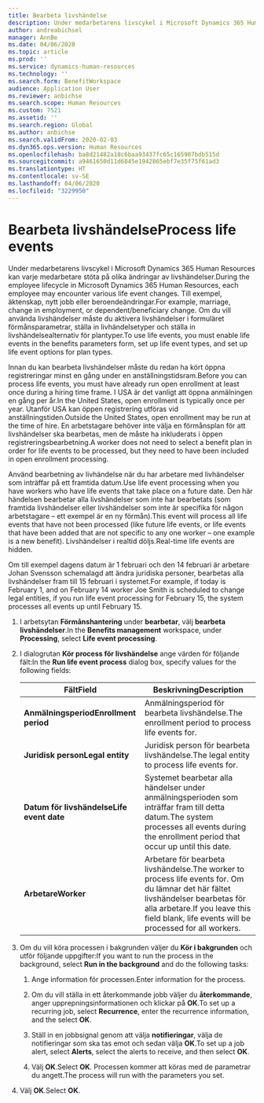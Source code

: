 ```yaml
---
title: Bearbeta livshändelse
description: Under medarbetarens livscykel i Microsoft Dynamics 365 Human Resources kan varje medarbetare stöta på olika ändringar av livshändelser.
author: andreabichsel
manager: AnnBe
ms.date: 04/06/2020
ms.topic: article
ms.prod: ''
ms.service: dynamics-human-resources
ms.technology: ''
ms.search.form: BenefitWorkspace
audience: Application User
ms.reviewer: anbichse
ms.search.scope: Human Resources
ms.custom: 7521
ms.assetid: ''
ms.search.region: Global
ms.author: anbichse
ms.search.validFrom: 2020-02-03
ms.dyn365.ops.version: Human Resources
ms.openlocfilehash: ba8d21482a18c6baa93437fc65c165907bdb515d
ms.sourcegitcommit: a9461650d11d6845e1942865ebf7e35f75f61ad3
ms.translationtype: HT
ms.contentlocale: sv-SE
ms.lasthandoff: 04/06/2020
ms.locfileid: "3229950"
---
```

# <a name="process-life-events"></a><span data-ttu-id="64585-103">Bearbeta livshändelse</span><span class="sxs-lookup"><span data-stu-id="64585-103">Process life events</span></span>

<span data-ttu-id="64585-104">Under medarbetarens livscykel i Microsoft Dynamics 365 Human Resources kan varje medarbetare stöta på olika ändringar av livshändelser.</span><span class="sxs-lookup"><span data-stu-id="64585-104">During the employee lifecycle in Microsoft Dynamics 365 Human Resources, each employee may encounter various life event changes.</span></span> <span data-ttu-id="64585-105">Till exempel, äktenskap, nytt jobb eller beroendeändringar.</span><span class="sxs-lookup"><span data-stu-id="64585-105">For example, marriage, change in employment, or dependent/beneficiary change.</span></span> <span data-ttu-id="64585-106">Om du vill använda livshändelser måste du aktivera livshändelser i formuläret förmånsparametrar, ställa in livhändelsetyper och ställa in livshändelsealternativ för plantyper.</span><span class="sxs-lookup"><span data-stu-id="64585-106">To use life events, you must enable life events in the benefits parameters form, set up life event types, and set up life event options for plan types.</span></span>

<span data-ttu-id="64585-107">Innan du kan bearbeta livshändelser måste du redan ha kört öppna registreringar minst en gång under en anställningstidsram.</span><span class="sxs-lookup"><span data-stu-id="64585-107">Before you can process life events, you must have already run open enrollment at least once during a hiring time frame.</span></span> <span data-ttu-id="64585-108">I USA är det vanligt att öppna anmälningen en gång per år.</span><span class="sxs-lookup"><span data-stu-id="64585-108">In the United States, open enrollment is typically once per year.</span></span> <span data-ttu-id="64585-109">Utanför USA kan öppen registrering utföras vid anställningstiden.</span><span class="sxs-lookup"><span data-stu-id="64585-109">Outside the United States, open enrollment may be run at the time of hire.</span></span> <span data-ttu-id="64585-110">En arbetstagare behöver inte välja en förmånsplan för att livshändelser ska bearbetas, men de måste ha inkluderats i öppen registreringsbearbetning.</span><span class="sxs-lookup"><span data-stu-id="64585-110">A worker does not need to select a benefit plan in order for life events to be processed, but they need to have been included in open enrollment processing.</span></span> 

<span data-ttu-id="64585-111">Använd bearbetning av livhändelse när du har arbetare med livhändelser som inträffar på ett framtida datum.</span><span class="sxs-lookup"><span data-stu-id="64585-111">Use life event processing when you have workers who have life events that take place on a future date.</span></span> <span data-ttu-id="64585-112">Den här händelsen bearbetar alla livshändelser som inte har bearbetats (som framtida livshändelser eller livshändelser som inte är specifika för någon arbetstagare – ett exempel är en ny förmån).</span><span class="sxs-lookup"><span data-stu-id="64585-112">This event will process all life events that have not been processed (like future life events, or life events that have been added that are not specific to any one worker – one example is a new benefit).</span></span> <span data-ttu-id="64585-113">Livshändelser i realtid döljs.</span><span class="sxs-lookup"><span data-stu-id="64585-113">Real-time life events are hidden.</span></span>

<span data-ttu-id="64585-114">Om till exempel dagens datum är 1 februari och den 14 februari är arbetare Johan Svensson schemalagd att ändra juridiska personer, bearbetas alla livshändelser fram till 15 februari i systemet.</span><span class="sxs-lookup"><span data-stu-id="64585-114">For example, if today is February 1, and on February 14 worker Joe Smith is scheduled to change legal entities, if you run life event processing for February 15, the system processes all events up until February 15.</span></span> 

1. <span data-ttu-id="64585-115">I arbetsytan **Förmånshantering** under **bearbetar**, välj **bearbeta livshändelser**.</span><span class="sxs-lookup"><span data-stu-id="64585-115">In the **Benefits management** workspace, under **Processing**, select **Life event processing**.</span></span>

2. <span data-ttu-id="64585-116">I dialogrutan **Kör process för livshändelse** ange värden för följande fält:</span><span class="sxs-lookup"><span data-stu-id="64585-116">In the **Run life event process** dialog box, specify values for the following fields:</span></span>

   | <span data-ttu-id="64585-117">Fält</span><span class="sxs-lookup"><span data-stu-id="64585-117">Field</span></span> | <span data-ttu-id="64585-118">Beskrivning</span><span class="sxs-lookup"><span data-stu-id="64585-118">Description</span></span> |
   | --- | --- |
   | <span data-ttu-id="64585-119">**Anmälningsperiod**</span><span class="sxs-lookup"><span data-stu-id="64585-119">**Enrollment period**</span></span> | <span data-ttu-id="64585-120">Anmälningsperiod för bearbeta livshändelse.</span><span class="sxs-lookup"><span data-stu-id="64585-120">The enrollment period to process life events for.</span></span> |
   | <span data-ttu-id="64585-121">**Juridisk person**</span><span class="sxs-lookup"><span data-stu-id="64585-121">**Legal entity**</span></span> | <span data-ttu-id="64585-122">Juridisk person för bearbeta livshändelse.</span><span class="sxs-lookup"><span data-stu-id="64585-122">The legal entity to process life events for.</span></span> |
   | <span data-ttu-id="64585-123">**Datum för livshändelse**</span><span class="sxs-lookup"><span data-stu-id="64585-123">**Life event date**</span></span> | <span data-ttu-id="64585-124">Systemet bearbetar alla händelser under anmälningsperioden som inträffar fram till detta datum.</span><span class="sxs-lookup"><span data-stu-id="64585-124">The system processes all events during the enrollment period that occur up until this date.</span></span> |
   | <span data-ttu-id="64585-125">**Arbetare**</span><span class="sxs-lookup"><span data-stu-id="64585-125">**Worker**</span></span> | <span data-ttu-id="64585-126">Arbetare för bearbeta livshändelse.</span><span class="sxs-lookup"><span data-stu-id="64585-126">The worker to process life events for.</span></span> <span data-ttu-id="64585-127">Om du lämnar det här fältet livshändelser bearbetas för alla arbetare.</span><span class="sxs-lookup"><span data-stu-id="64585-127">If you leave this field blank, life events will be processed for all workers.</span></span> |

3. <span data-ttu-id="64585-128">Om du vill köra processen i bakgrunden väljer du **Kör i bakgrunden** och utför följande uppgifter:</span><span class="sxs-lookup"><span data-stu-id="64585-128">If you want to run the process in the background, select **Run in the background** and do the following tasks:</span></span>

   1. <span data-ttu-id="64585-129">Ange information för processen.</span><span class="sxs-lookup"><span data-stu-id="64585-129">Enter information for the process.</span></span>

   2. <span data-ttu-id="64585-130">Om du vill ställa in ett återkommande jobb väljer du **återkommande**, anger upprepningsinformationen och klickar på **OK**.</span><span class="sxs-lookup"><span data-stu-id="64585-130">To set up a recurring job, select **Recurrence**, enter the recurrence information, and the select **OK**.</span></span>

   3. <span data-ttu-id="64585-131">Ställ in en jobbsignal genom att välja **notifieringar**, välja de notifieringar som ska tas emot och sedan välja **OK**.</span><span class="sxs-lookup"><span data-stu-id="64585-131">To set up a job alert, select **Alerts**, select the alerts to receive, and then select **OK**.</span></span>

   4. <span data-ttu-id="64585-132">Välj **OK**.</span><span class="sxs-lookup"><span data-stu-id="64585-132">Select **OK**.</span></span> <span data-ttu-id="64585-133">Processen kommer att köras med de parametrar du angett.</span><span class="sxs-lookup"><span data-stu-id="64585-133">The process will run with the parameters you set.</span></span>

4. <span data-ttu-id="64585-134">Välj **OK**.</span><span class="sxs-lookup"><span data-stu-id="64585-134">Select **OK**.</span></span>
